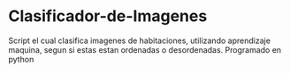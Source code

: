 # Clasificador-de-Imagenes
Script el cual clasifica imagenes de habitaciones, utilizando aprendizaje maquina, segun si estas estan ordenadas o desordenadas. Programado en python



